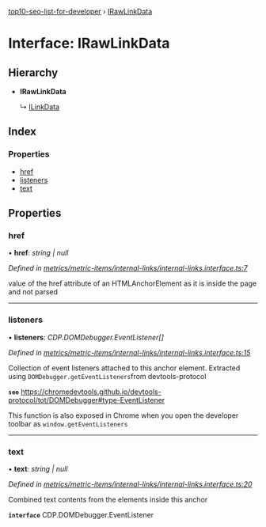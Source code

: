 [top10-seo-list-for-developer](../README.md) › [IRawLinkData](irawlinkdata.md)

# Interface: IRawLinkData

## Hierarchy

* **IRawLinkData**

  ↳ [ILinkData](ilinkdata.md)

## Index

### Properties

* [href](irawlinkdata.md#href)
* [listeners](irawlinkdata.md#listeners)
* [text](irawlinkdata.md#text)

## Properties

###  href

• **href**: *string | null*

*Defined in [metrics/metric-items/internal-links/internal-links.interface.ts:7](https://github.com/deepcrawl/top10-seo-list-for-developer/blob/5df526d/src/metrics/metric-items/internal-links/internal-links.interface.ts#L7)*

value of the href attribute of an HTMLAnchorElement as it is inside the page and not parsed

___

###  listeners

• **listeners**: *CDP.DOMDebugger.EventListener[]*

*Defined in [metrics/metric-items/internal-links/internal-links.interface.ts:15](https://github.com/deepcrawl/top10-seo-list-for-developer/blob/5df526d/src/metrics/metric-items/internal-links/internal-links.interface.ts#L15)*

Collection of event listeners attached to this anchor element.
Extracted using `DOMDebugger.getEventListeners`from devtools-protocol

**`see`** https://chromedevtools.github.io/devtools-protocol/tot/DOMDebugger#type-EventListener

This function is also exposed in Chrome when you open the developer toolbar as `window.getEventListeners`

___

###  text

• **text**: *string | null*

*Defined in [metrics/metric-items/internal-links/internal-links.interface.ts:20](https://github.com/deepcrawl/top10-seo-list-for-developer/blob/5df526d/src/metrics/metric-items/internal-links/internal-links.interface.ts#L20)*

Combined text contents from the elements inside this anchor

**`interface`** CDP.DOMDebugger.EventListener

